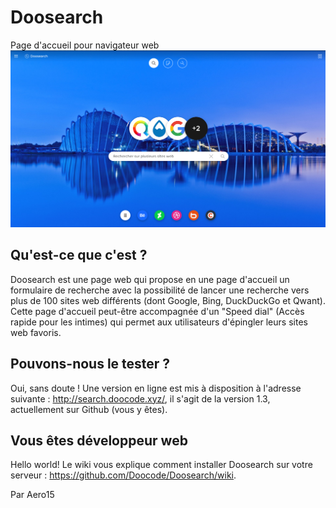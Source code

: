 # Doosearch
Page d'accueil pour navigateur web
![Screen de Doosearch](wiki/img/screen1.png "Screen de Doosearch")

## Qu'est-ce que c'est ?
Doosearch est une page web qui propose en une page d'accueil un formulaire de recherche avec la possibilité de lancer une recherche vers plus de 100 sites web différents (dont Google, Bing, DuckDuckGo et Qwant).
Cette page d'accueil peut-être accompagnée d'un "Speed dial" (Accès rapide pour les intimes) qui permet aux utilisateurs d'épingler leurs sites web favoris.

## Pouvons-nous le tester ?
Oui, sans doute ! Une version en ligne est mis à disposition à l'adresse suivante : http://search.doocode.xyz/, il s'agit de la version 1.3, actuellement sur Github (vous y êtes).

## Vous êtes développeur web
Hello world! Le wiki vous explique comment installer Doosearch sur votre serveur : https://github.com/Doocode/Doosearch/wiki.

Par Aero15
